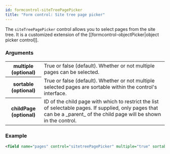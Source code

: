 ```yaml
---
id: formcontrol-siteTreePagePicker
title: "Form control: Site tree page picker"
---
```


The `siteTreePagePicker` control allows you to select pages from the site tree. It is a customized extension of the [[formcontrol-objectPicker|object picker control]].

### Arguments

<div class="table-responsive">
    <table class="table">
        <tbody>
            <tr>
                <th>multiple (optional)</th>
                <td>True or false (default). Whether or not multiple pages can be selected.</td>
            </tr>
            <tr>
                <th>sortable (optional)</th>
                <td>True or false (default). Whether or not multiple selected pages are sortable within the control's interface.</td>
            </tr>
            <tr>
                <th>childPage (optional)</th>
                <td>ID of the child page with which to restrict the list of selectable pages. If supplied, only pages that can be a _parent_ of the child page will be shown in the control.</td>
            </tr>
        </tbody>
    </table>
</div>

### Example

```xml
<field name="pages" control="sitetreePagePicker" multiple="true" sortable="true" />
```